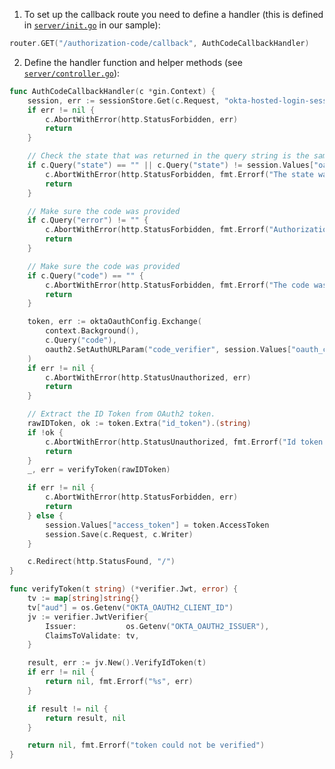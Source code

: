 1. To set up the callback route you need to define a handler (this is defined in [`server/init.go`](https://github.com/okta-samples/okta-go-gin-sample/blob/main/server/init.go) in our sample):

```go
router.GET("/authorization-code/callback", AuthCodeCallbackHandler)
```

2. Define the handler function and helper methods (see [`server/controller.go`](https://github.com/okta-samples/okta-go-gin-sample/blob/main/server/controller.go)):

```go
func AuthCodeCallbackHandler(c *gin.Context) {
	session, err := sessionStore.Get(c.Request, "okta-hosted-login-session-store")
	if err != nil {
		c.AbortWithError(http.StatusForbidden, err)
		return
	}

	// Check the state that was returned in the query string is the same as the above state
	if c.Query("state") == "" || c.Query("state") != session.Values["oauth_state"] {
		c.AbortWithError(http.StatusForbidden, fmt.Errorf("The state was not as expected"))
		return
	}

	// Make sure the code was provided
	if c.Query("error") != "" {
		c.AbortWithError(http.StatusForbidden, fmt.Errorf("Authorization server returned an error: %s", c.Query("error")))
		return
	}

	// Make sure the code was provided
	if c.Query("code") == "" {
		c.AbortWithError(http.StatusForbidden, fmt.Errorf("The code was not returned or is not accessible"))
		return
	}

	token, err := oktaOauthConfig.Exchange(
		context.Background(),
		c.Query("code"),
		oauth2.SetAuthURLParam("code_verifier", session.Values["oauth_code_verifier"].(string)),
	)
	if err != nil {
		c.AbortWithError(http.StatusUnauthorized, err)
		return
	}

	// Extract the ID Token from OAuth2 token.
	rawIDToken, ok := token.Extra("id_token").(string)
	if !ok {
		c.AbortWithError(http.StatusUnauthorized, fmt.Errorf("Id token missing from OAuth2 token"))
		return
	}
	_, err = verifyToken(rawIDToken)

	if err != nil {
		c.AbortWithError(http.StatusForbidden, err)
		return
	} else {
		session.Values["access_token"] = token.AccessToken
		session.Save(c.Request, c.Writer)
	}

	c.Redirect(http.StatusFound, "/")
}

func verifyToken(t string) (*verifier.Jwt, error) {
	tv := map[string]string{}
	tv["aud"] = os.Getenv("OKTA_OAUTH2_CLIENT_ID")
	jv := verifier.JwtVerifier{
		Issuer:           os.Getenv("OKTA_OAUTH2_ISSUER"),
		ClaimsToValidate: tv,
	}

	result, err := jv.New().VerifyIdToken(t)
	if err != nil {
		return nil, fmt.Errorf("%s", err)
	}

	if result != nil {
		return result, nil
	}

	return nil, fmt.Errorf("token could not be verified")
}
```
